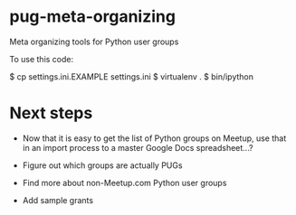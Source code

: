 pug-meta-organizing
===================

Meta organizing tools for Python user groups

To use this code:

 $ cp settings.ini.EXAMPLE settings.ini
 $ virtualenv .
 $ bin/ipython


Next steps
==========

* Now that it is easy to get the list of Python groups on Meetup, use that in an import process to a master Google Docs spreadsheet...?

* Figure out which groups are actually PUGs

* Find more about non-Meetup.com Python user groups

* Add sample grants
